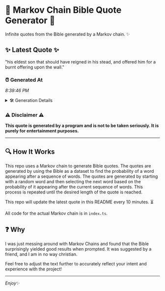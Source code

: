 # 📖 Markov Chain Bible Quote Generator 📖

Infinite quotes from the Bible generated by a Markov chain. ✨

## ✨ Latest Quote ✨
"his eldest son that should have reigned in his stead, and offered him for a burnt offering upon the wall."

### ⏰ Generated At
*8:39:46 PM*

<details>
    <summary>🛠️ Generation Details</summary>
    <p>
        <strong>🌱 Seed:</strong> his<br>
        <strong>🔄 Iterations:</strong> 19<br>
        <strong>📜 Context History:</strong><br>[ his ]: eldest<br>[ his, eldest ]: son<br>[ his, eldest, son ]: that<br>[ his, eldest, son, that ]: should<br>[ his, eldest, son, that, should ]: have<br>[ his, eldest, son, that, should, have ]: reigned<br>[ eldest, son, that, should, have, reigned ]: in<br>[ son, that, should, have, reigned, in ]: his<br>[ that, should, have, reigned, in, his ]: stead,<br>[ should, have, reigned, in, his, stead, ]: and<br>[ have, reigned, in, his, stead,, and ]: offered<br>[ reigned, in, his, stead,, and, offered ]: him<br>[ in, his, stead,, and, offered, him ]: for<br>[ his, stead,, and, offered, him, for ]: a<br>[ stead,, and, offered, him, for, a ]: burnt<br>[ and, offered, him, for, a, burnt ]: offering<br>[ offered, him, for, a, burnt, offering ]: upon<br>[ him, for, a, burnt, offering, upon ]: the<br>[ for, a, burnt, offering, upon, the ]: wall.<br>
    </p>
</details>

### ⚠️ Disclaimer ⚠️
**This quote is generated by a program and is not to be taken seriously. It is purely for entertainment purposes.**

---

## 🔍 How It Works

This repo uses a Markov chain to generate Bible quotes. The quotes are generated by using the Bible as a dataset to find the probability of a word appearing after a sequence of words. The quotes are generated by starting with a random word and then selecting the next word based on the probability of it appearing after the current sequence of words. This process is repeated until the desired length of the quote is reached.

This repo will update the latest quote in this README every 10 minutes. ⏳

All code for the actual Markov chain is in `index.ts`.

## ❓ Why

I was just messing around with Markov Chains and found that the Bible surprisingly yielded good results when prompted. 
It was suggested by a friend, and I am in no way christian.

Feel free to adjust the text further to accurately reflect your intent and experience with the project!

---

*Enjoy*✨
